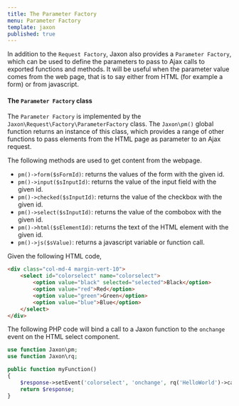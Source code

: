 ```yaml
---
title: The Parameter Factory
menu: Parameter Factory
template: jaxon
published: true
---
```


In addition to the `Request Factory`, Jaxon also provides a `Parameter Factory`, which can be used to define the parameters to pass to Ajax calls to exported functions and methods.
It will be useful when the parameter value comes from the web page, that is to say either from HTML (for example a form) or from javascript.

#### The `Parameter Factory` class

The `Parameter Factory` is implemented by the `Jaxon\Request\Factory\ParameterFactory` class.
The `Jaxon\pm()` global function returns an instance of this class, which provides a range of other functions to pass elements from the HTML page as parameter to an Ajax request.

The following methods are used to get content from the webpage.

- `pm()->form($sFormId)`: returns the values of the form with the given id.
- `pm()->input($sInputId)`: returns the value of the input field with the given id.
- `pm()->checked($sInputId)`: returns the value of the checkbox with the given id.
- `pm()->select($sInputId)`: returns the value of the combobox with the given id.
- `pm()->html($sElementId)`: returns the text of the HTML element with the given id.
- `pm()->js($sValue)`: returns a javascript variable or function call.

Given the following HTML code,

```html
<div class="col-md-4 margin-vert-10">
    <select id="colorselect" name="colorselect">
        <option value="black" selected="selected">Black</option>
        <option value="red">Red</option>
        <option value="green">Green</option>
        <option value="blue">Blue</option>
    </select>
</div>
```

The following PHP code will bind a call to a Jaxon function to the `onchange` event on the HTML select component.

```php
use function Jaxon\pm;
use function Jaxon\rq;

public function myFunction()
{
    $response->setEvent('colorselect', 'onchange', rq('HelloWorld')->call('setColor', pm()->select('colorselect')));
    return $response;
}
```
